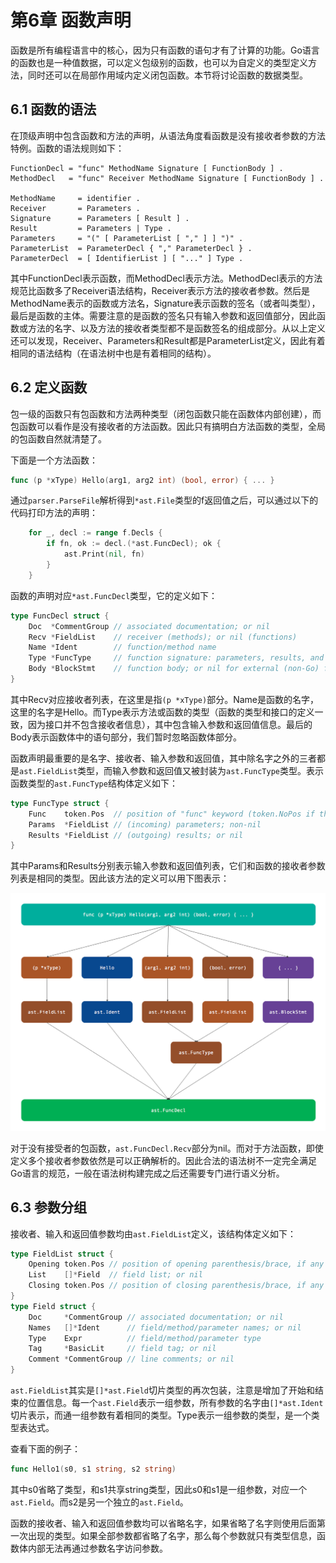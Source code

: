 # 第6章 函数声明

函数是所有编程语言中的核心，因为只有函数的语句才有了计算的功能。Go语言的函数也是一种值数据，可以定义包级别的函数，也可以为自定义的类型定义方法，同时还可以在局部作用域内定义闭包函数。本节将讨论函数的数据类型。

## 6.1 函数的语法

在顶级声明中包含函数和方法的声明，从语法角度看函数是没有接收者参数的方法特例。函数的语法规则如下：

```
FunctionDecl = "func" MethodName Signature [ FunctionBody ] .
MethodDecl   = "func" Receiver MethodName Signature [ FunctionBody ] .

MethodName     = identifier .
Receiver       = Parameters .
Signature      = Parameters [ Result ] .
Result         = Parameters | Type .
Parameters     = "(" [ ParameterList [ "," ] ] ")" .
ParameterList  = ParameterDecl { "," ParameterDecl } .
ParameterDecl  = [ IdentifierList ] [ "..." ] Type .
```

其中FunctionDecl表示函数，而MethodDecl表示方法。MethodDecl表示的方法规范比函数多了Receiver语法结构，Receiver表示方法的接收者参数。然后是MethodName表示的函数或方法名，Signature表示函数的签名（或者叫类型），最后是函数的主体。需要注意的是函数的签名只有输入参数和返回值部分，因此函数或方法的名字、以及方法的接收者类型都不是函数签名的组成部分。从以上定义还可以发现，Receiver、Parameters和Result都是ParameterList定义，因此有着相同的语法结构（在语法树中也是有着相同的结构）。

## 6.2 定义函数

包一级的函数只有包函数和方法两种类型（闭包函数只能在函数体内部创建），而包函数可以看作是没有接收者的方法函数。因此只有搞明白方法函数的类型，全局的包函数自然就清楚了。

下面是一个方法函数：

```go
func (p *xType) Hello(arg1, arg2 int) (bool, error) { ... }
```

通过`parser.ParseFile`解析得到`*ast.File`类型的f返回值之后，可以通过以下的代码打印方法的声明：

```go
	for _, decl := range f.Decls {
		if fn, ok := decl.(*ast.FuncDecl); ok {
			ast.Print(nil, fn)
		}
	}
```

函数的声明对应`*ast.FuncDecl`类型，它的定义如下：

```go
type FuncDecl struct {
	Doc  *CommentGroup // associated documentation; or nil
	Recv *FieldList    // receiver (methods); or nil (functions)
	Name *Ident        // function/method name
	Type *FuncType     // function signature: parameters, results, and position of "func" keyword
	Body *BlockStmt    // function body; or nil for external (non-Go) function
}
```

其中Recv对应接收者列表，在这里是指`(p *xType)`部分。Name是函数的名字，这里的名字是Hello。而Type表示方法或函数的类型（函数的类型和接口的定义一致，因为接口并不包含接收者信息），其中包含输入参数和返回值信息。最后的Body表示函数体中的语句部分，我们暂时忽略函数体部分。

函数声明最重要的是名字、接收者、输入参数和返回值，其中除名字之外的三者都是`ast.FieldList`类型，而输入参数和返回值又被封装为`ast.FuncType`类型。表示函数类型的`ast.FuncType`结构体定义如下：

```go
type FuncType struct {
	Func    token.Pos  // position of "func" keyword (token.NoPos if there is no "func")
	Params  *FieldList // (incoming) parameters; non-nil
	Results *FieldList // (outgoing) results; or nil
}
```

其中Params和Results分别表示输入参数和返回值列表，它们和函数的接收者参数列表是相同的类型。因此该方法的定义可以用下图表示：

![](../images/ch6-func-decl-01.png)

对于没有接受者的包函数，`ast.FuncDecl.Recv`部分为nil。而对于方法函数，即使定义多个接收者参数依然是可以正确解析的。因此合法的语法树不一定完全满足Go语言的规范，一般在语法树构建完成之后还需要专门进行语义分析。

## 6.3 参数分组

接收者、输入和返回值参数均由`ast.FieldList`定义，该结构体定义如下：

```go
type FieldList struct {
	Opening token.Pos // position of opening parenthesis/brace, if any
	List    []*Field  // field list; or nil
	Closing token.Pos // position of closing parenthesis/brace, if any
}
type Field struct {
	Doc     *CommentGroup // associated documentation; or nil
	Names   []*Ident      // field/method/parameter names; or nil
	Type    Expr          // field/method/parameter type
	Tag     *BasicLit     // field tag; or nil
	Comment *CommentGroup // line comments; or nil
}
```

`ast.FieldList`其实是`[]*ast.Field`切片类型的再次包装，注意是增加了开始和结束的位置信息。每一个`ast.Field`表示一组参数，所有参数的名字由`[]*ast.Ident`切片表示，而通一组参数有着相同的类型。Type表示一组参数的类型，是一个类型表达式。

查看下面的例子：

```go
func Hello1(s0, s1 string, s2 string)
```

其中s0省略了类型，和s1共享string类型，因此s0和s1是一组参数，对应一个`ast.Field`。而s2是另一个独立的`ast.Field`。

函数的接收者、输入和返回值参数均可以省略名字，如果省略了名字则使用后面第一次出现的类型。如果全部参数都省略了名字，那么每个参数就只有类型信息，函数体内部无法再通过参数名字访问参数。
